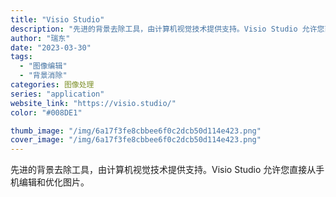 ```yaml
---
title: "Visio Studio"
description: "先进的背景去除工具，由计算机视觉技术提供支持。Visio Studio 允许您直接从手机编辑和优化图片。 "
author: "瑞东"
date: "2023-03-30"
tags:
  - "图像编辑"
  - "背景消除"
categories: 图像处理
series: "application"
website_link: "https://visio.studio/"
color: "#008DE1"

thumb_image: "/img/6a17f3fe8cbbee6f0c2dcb50d114e423.png"
cover_image: "/img/6a17f3fe8cbbee6f0c2dcb50d114e423.png"
---
```


先进的背景去除工具，由计算机视觉技术提供支持。Visio Studio 允许您直接从手机编辑和优化图片。 